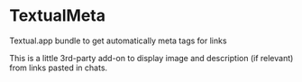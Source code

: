 # TextualMeta
Textual.app bundle to get automatically meta tags for links

This is a little 3rd-party add-on to display image and description (if relevant) from links pasted in chats.
